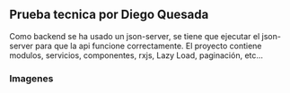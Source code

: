 ## Prueba tecnica por Diego Quesada

Como backend se ha usado un json-server, se tiene que ejecutar el json-server para que la api funcione correctamente.
El proyecto contiene modulos, servicios, componentes, rxjs, Lazy Load, paginación, etc...

### Imagenes
